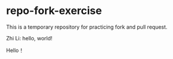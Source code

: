 # repo-fork-exercise
This is a temporary repository for practicing fork and pull request.


Zhi Li: hello, world!

Hello！
